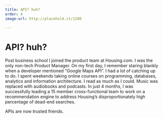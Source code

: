 ```yaml
---
title: API? huh?
order: 4
image-url: http://placehold.it/1200

---
```


# API? huh?

Post business school I joined the product team at Housing.com. I was the only non-tech Product Manager. On my first day, I remember staring blankly when a developer mentioned  “Google Maps API”. I had a lot of catching up to do. I spent weekends taking  online courses on programming, databases, analytics and information architecture. I read as much as I could. Music was replaced with audiobooks and podcasts. In  just 4 months, I was successfully leading a 15 member cross-functional team to work on a recommendation engine to address Housing’s disproportionately high percentage of dead-end searches.

APIs are now trusted friends.
